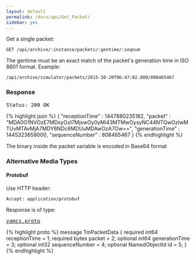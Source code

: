```yaml
---
layout: default
permalink: /docs/api/Get_Packet/
sidebar: yes
---
```


Get a single packet:

    GET /api/archive/:instance/packets/:gentime/:seqnum

The gentime must be an exact match of the packet's generation time in ISO 8601 format. Example:

    /api/archive/simulator/packets/2015-10-20T06:47:02.000/808465467

### Response

<pre class="header">Status: 200 OK</pre>
{% highlight json %}
{
  "receptionTime" : 1447880235182,
  "packet" : "MDA0O1NVOzE7MDsyOzI7MjswOy0yMi43MTMwOysyNC44NTQwOzIwMTUvMTAvMjA7MDY6NDc6MDUuMDAwOzA7Ow==",
  "generationTime" : 1445323658000,
  "sequenceNumber" : 808465467
}
{% endhighlight %}

The binary inside the packet variable is encoded in Base64 format


### Alternative Media Types

#### Protobuf

Use HTTP header:

    Accept: application/protobuf
    
Response is of type:

<pre class="r header"><a href="/docs/api/yamcs.proto/">yamcs.proto</a></pre>
{% highlight proto %}
message TmPacketData {
  required int64 receptionTime = 1;
  required bytes packet = 2;
  optional int64 generationTime = 3;
  optional int32 sequenceNumber = 4;
  optional NamedObjectId id = 5;
}
{% endhighlight %}
